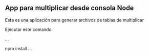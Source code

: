 

## App para multiplicar desde consola Node

Esta es una aplicación para generar archivos de tablas de multiplicar

Ejecutar este comando

...

npm install
...